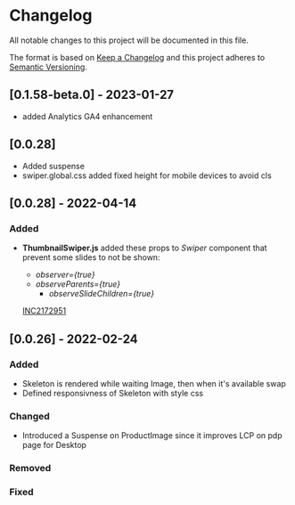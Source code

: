 <!-- @format -->

# Changelog

All notable changes to this project will be documented in this file.

The format is based on [Keep a Changelog](http://keepachangelog.com/en/1.0.0/)
and this project adheres to [Semantic Versioning](http://semver.org/spec/v2.0.0.html).

## [0.1.58-beta.0] - 2023-01-27
- added Analytics GA4 enhancement



## [0.0.28]
- Added suspense
- swiper.global.css added fixed height for mobile devices to avoid cls

## [0.0.28] - 2022-04-14

### Added

- **ThumbnailSwiper.js** added these props to *Swiper* component that prevent some slides to not be shown:
  - *observer={true}* 
  - *observeParents={true}* 
	- *observeSlideChildren={true}* 

  [INC2172951](https://whirlpool.service-now.com/nav_to.do?uri=incident.do?sys_id=967832bd47764150c6415701e36d4347%26sysparm_view=RPTa6ccc9921bff3818cdf96397624bcba8)

## [0.0.26] - 2022-02-24

### Added

- Skeleton is rendered while waiting Image, then when it's available swap
- Defined responsivness of Skeleton with style css

### Changed
- Introduced a Suspense on ProductImage since it improves LCP on pdp page for Desktop
### Removed

### Fixed




